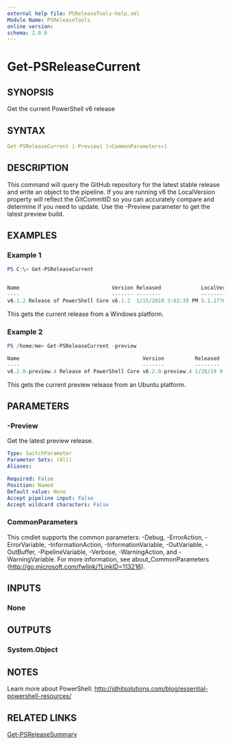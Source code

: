 ```yaml
---
external help file: PSReleaseTools-help.xml
Module Name: PSReleaseTools
online version:
schema: 2.0.0
---
```


# Get-PSReleaseCurrent

## SYNOPSIS

Get the current PowerShell v6 release

## SYNTAX

```yaml
Get-PSReleaseCurrent [-Preview] [<CommonParameters>]
```

## DESCRIPTION

This command will query the GitHub repository for the latest stable release and write an object to the pipeline. If you are running v6 the LocalVersion property will reflect the GitCommitID so you can accurately compare and determine if you need to update. Use the -Preview parameter to get the latest preview build.

## EXAMPLES

### Example 1

```powershell
PS C:\> Get-PSReleaseCurrent


Name                              Version Released             LocalVersion
----                              ------- --------             ------------
v6.1.2 Release of PowerShell Core v6.1.2  1/15/2019 3:02:39 PM 5.1.17763.134
```

This gets the current release from a Windows platform.

### Example 2

```powershell
PS /home/me> Get-PSReleaseCurrent -preview

Name                                        Version          Released           LocalVersion
----                                        -------          --------           ------------
v6.2.0-preview.4 Release of PowerShell Core v6.2.0-preview.4 1/28/19 9:28:01 PM 6.1.2
```

This gets the current preview release from an Ubuntu platform.

## PARAMETERS

### -Preview

Get the latest preview release.

```yaml
Type: SwitchParameter
Parameter Sets: (All)
Aliases:

Required: False
Position: Named
Default value: None
Accept pipeline input: False
Accept wildcard characters: False
```

### CommonParameters

This cmdlet supports the common parameters: -Debug, -ErrorAction, -ErrorVariable, -InformationAction, -InformationVariable, -OutVariable, -OutBuffer, -PipelineVariable, -Verbose, -WarningAction, and -WarningVariable. For more information, see about_CommonParameters (http://go.microsoft.com/fwlink/?LinkID=113216).

## INPUTS

### None

## OUTPUTS

### System.Object

## NOTES

Learn more about PowerShell: http://jdhitsolutions.com/blog/essential-powershell-resources/

## RELATED LINKS

[Get-PSReleaseSummary]()